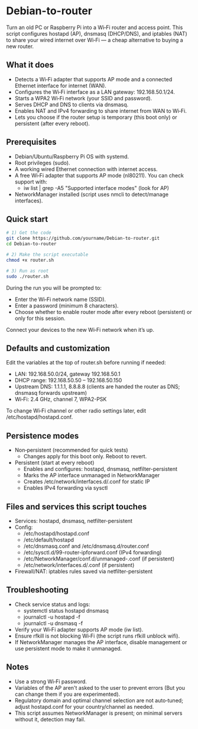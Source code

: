 # Debian-to-router

Turn an old PC or Raspberry Pi into a Wi‑Fi router and access point. This script configures hostapd (AP), dnsmasq (DHCP/DNS), and iptables (NAT) to share your wired internet over Wi‑Fi — a cheap alternative to buying a new router.

## What it does
- Detects a Wi‑Fi adapter that supports AP mode and a connected Ethernet interface for internet (WAN).
- Configures the Wi‑Fi interface as a LAN gateway: 192.168.50.1/24.
- Starts a WPA2 Wi‑Fi network (your SSID and password).
- Serves DHCP and DNS to clients via dnsmasq.
- Enables NAT and IPv4 forwarding to share internet from WAN to Wi‑Fi.
- Lets you choose if the router setup is temporary (this boot only) or persistent (after every reboot).

## Prerequisites
- Debian/Ubuntu/Raspberry Pi OS with systemd.
- Root privileges (sudo).
- A working wired Ethernet connection with internet access.
- A free Wi‑Fi adapter that supports AP mode (nl80211). You can check support with:
  - iw list | grep -A5 "Supported interface modes" (look for AP)
- NetworkManager installed (script uses nmcli to detect/manage interfaces).

## Quick start
```bash
# 1) Get the code
git clone https://github.com/yourname/Debian-to-router.git
cd Debian-to-router

# 2) Make the script executable
chmod +x router.sh

# 3) Run as root
sudo ./router.sh
```

During the run you will be prompted to:
- Enter the Wi‑Fi network name (SSID).
- Enter a password (minimum 8 characters).
- Choose whether to enable router mode after every reboot (persistent) or only for this session.

Connect your devices to the new Wi‑Fi network when it’s up.

## Defaults and customization
Edit the variables at the top of router.sh before running if needed:
- LAN: 192.168.50.0/24, gateway 192.168.50.1
- DHCP range: 192.168.50.50 – 192.168.50.150
- Upstream DNS: 1.1.1.1, 8.8.8.8 (clients are handed the router as DNS; dnsmasq forwards upstream)
- Wi‑Fi: 2.4 GHz, channel 7, WPA2-PSK

To change Wi‑Fi channel or other radio settings later, edit /etc/hostapd/hostapd.conf.

## Persistence modes
- Non‑persistent (recommended for quick tests)
  - Changes apply for this boot only. Reboot to revert.
- Persistent (start at every reboot)
  - Enables and configures: hostapd, dnsmasq, netfilter-persistent
  - Marks the AP interface unmanaged in NetworkManager
  - Creates /etc/network/interfaces.d/<iface>.conf for static IP
  - Enables IPv4 forwarding via sysctl

## Files and services this script touches
- Services: hostapd, dnsmasq, netfilter-persistent
- Config:
  - /etc/hostapd/hostapd.conf
  - /etc/default/hostapd
  - /etc/dnsmasq.conf and /etc/dnsmasq.d/router.conf
  - /etc/sysctl.d/99-router-ipforward.conf (IPv4 forwarding)
  - /etc/NetworkManager/conf.d/unmanaged-<iface>.conf (if persistent)
  - /etc/network/interfaces.d/<iface>.conf (if persistent)
- Firewall/NAT: iptables rules saved via netfilter-persistent

## Troubleshooting
- Check service status and logs:
  - systemctl status hostapd dnsmasq
  - journalctl -u hostapd -f
  - journalctl -u dnsmasq -f
- Verify your Wi‑Fi adapter supports AP mode (iw list).
- Ensure rfkill is not blocking Wi‑Fi (the script runs rfkill unblock wifi).
- If NetworkManager manages the AP interface, disable management or use persistent mode to make it unmanaged.  

## Notes
- Use a strong Wi‑Fi password.
- Variables of the AP aren't asked to the user to prevent errors (But you can change them if you are experimented).
- Regulatory domain and optimal channel selection are not auto‑tuned; adjust hostapd.conf for your country/channel as needed.
- This script assumes NetworkManager is present; on minimal servers without it, detection may fail.
